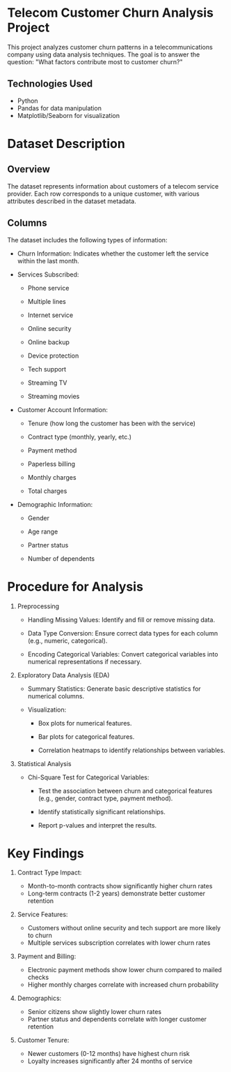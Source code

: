 # Telecom Customer Churn Analysis Project

This project analyzes customer churn patterns in a telecommunications company using data analysis techniques. The goal is to answer the question: "What factors contribute most to customer churn?"

## Technologies Used

- Python
- Pandas for data manipulation
- Matplotlib/Seaborn for visualization


# Dataset Description

## Overview

The dataset represents information about customers of a telecom service provider. Each row corresponds to a unique customer, with various attributes described in the dataset metadata.

## Columns

The dataset includes the following types of information:

- Churn Information: Indicates whether the customer left the service within the last month.

- Services Subscribed:

    - Phone service

    - Multiple lines

    - Internet service

    - Online security

    - Online backup

    - Device protection

    - Tech support

    - Streaming TV

    - Streaming movies

- Customer Account Information:

    - Tenure (how long the customer has been with the service)

    - Contract type (monthly, yearly, etc.)

    - Payment method

    - Paperless billing

    - Monthly charges

    - Total charges

- Demographic Information:

    - Gender

    - Age range

    - Partner status

    - Number of dependents

# Procedure for Analysis

1. Preprocessing

    - Handling Missing Values: Identify and fill or remove missing data.

    - Data Type Conversion: Ensure correct data types for each column (e.g., numeric, categorical).

    - Encoding Categorical Variables: Convert categorical variables into numerical representations if necessary.

2. Exploratory Data Analysis (EDA)

    - Summary Statistics: Generate basic descriptive statistics for numerical columns.

    - Visualization:

        - Box plots for numerical features.

        - Bar plots for categorical features.

        - Correlation heatmaps to identify relationships between variables.

3. Statistical Analysis

    - Chi-Square Test for Categorical Variables:

        - Test the association between churn and categorical features (e.g., gender, contract type, payment method).

        -  Identify statistically significant relationships.

        - Report p-values and interpret the results.

# Key Findings

1. Contract Type Impact:
    - Month-to-month contracts show significantly higher churn rates
    - Long-term contracts (1-2 years) demonstrate better customer retention

2. Service Features:
    - Customers without online security and tech support are more likely to churn
    - Multiple services subscription correlates with lower churn rates

3. Payment and Billing:
    - Electronic payment methods show lower churn compared to mailed checks
    - Higher monthly charges correlate with increased churn probability

4. Demographics:
    - Senior citizens show slightly lower churn rates
    - Partner status and dependents correlate with longer customer retention

5. Customer Tenure:
    - Newer customers (0-12 months) have highest churn risk
    - Loyalty increases significantly after 24 months of service
